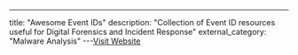 ---
title: "Awesome Event IDs"
description: "Collection of Event ID resources useful for Digital Forensics and Incident Response"
external_category: "Malware Analysis"
---[Visit Website](https://github.com/stuhli/awesome-event-ids)


